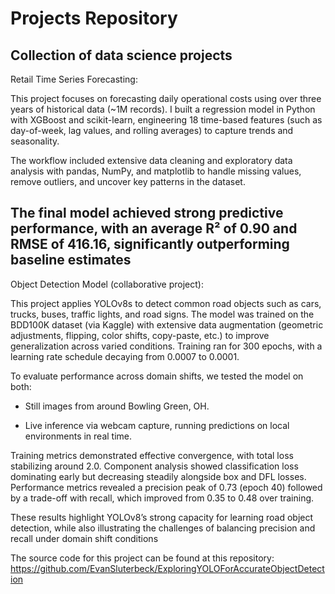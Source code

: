 # Projects Repository
## Collection of data science projects

Retail Time Series Forecasting:

This project focuses on forecasting daily operational costs using over three years of historical data (~1M records). I built a regression model in Python with XGBoost and scikit-learn, engineering 18 time-based features (such as day-of-week, lag values, and rolling averages) to capture trends and seasonality.

The workflow included extensive data cleaning and exploratory data analysis with pandas, NumPy, and matplotlib to handle missing values, remove outliers, and uncover key patterns in the dataset. 

The final model achieved strong predictive performance, with an average R² of 0.90 and RMSE of 416.16, significantly outperforming baseline estimates
---------------------------------------------------------------------------------------------------------------------------------------------------

Object Detection Model (collaborative project):

This project applies YOLOv8s to detect common road objects such as cars, trucks, buses, traffic lights, and road signs. The model was trained on the BDD100K dataset (via Kaggle) with extensive data augmentation (geometric adjustments, flipping, color shifts, copy-paste, etc.) to improve generalization across varied conditions. Training ran for 300 epochs, with a learning rate schedule decaying from 0.0007 to 0.0001.

To evaluate performance across domain shifts, we tested the model on both:

- Still images from around Bowling Green, OH.

- Live inference via webcam capture, running predictions on local environments in real time.

Training metrics demonstrated effective convergence, with total loss stabilizing around 2.0. Component analysis showed classification loss dominating early but decreasing steadily alongside box and DFL losses. Performance metrics revealed a precision peak of 0.73 (epoch 40) followed by a trade-off with recall, which improved from 0.35 to 0.48 over training.

These results highlight YOLOv8’s strong capacity for learning road object detection, while also illustrating the challenges of balancing precision and recall under domain shift conditions

The source code for this project can be found at this repository: https://github.com/EvanSluterbeck/ExploringYOLOForAccurateObjectDetection
